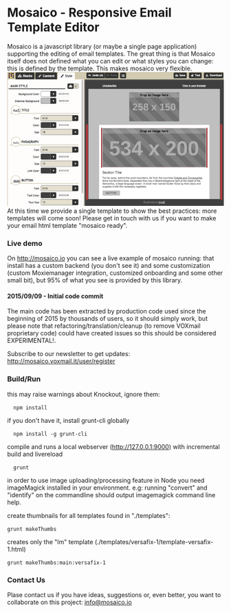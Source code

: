 # Mosaico - Responsive Email Template Editor

Mosaico is a javascript library (or maybe a single page application) supporting the editing of email templates.
The great thing is that Mosaico itself does not defined what you can edit or what styles you can change: this is defined by the template. This makes mosaico very flexible.
![Mosaico Screenshot](res/img/screenshot.png)
At this time we provide a single template to show the best practices: more templates will come soon! Please get in touch with us if you want to make your email html template "mosaico ready".

### Live demo
On http://mosaico.io you can see a live example of mosaico running: that install has a custom backend (you don't see it) and some customization (custom Moxiemanager integration, customized onboarding and some other small bit), but 95% of what you see is provided by this library.

#### 2015/09/09 - Initial code commit
The main code has been extracted by production code used since the beginning of 2015 by thousands of users, so it should simply work, but please note that refactoring/translation/cleanup (to remove VOXmail proprietary code) could have created issues so this should be considered EXPERIMENTAL!.

Subscribe to our newsletter to get updates: http://mosaico.voxmail.it/user/register

### Build/Run

this may raise warnings about Knockout, ignore them:
```
  npm install
```
if you don't have it, install grunt-cli globally
```
  npm install -g grunt-cli
```
compile and runs a local webserver (http://127.0.0.1:9000) with incremental build and livereload
```
  grunt
```
in order to use image uploading/processing feature in Node you need imageMagick installed in your environment.
e.g: running "convert" and "identify" on the commandline should output imagemagick command line help.

create thumbnails for all templates found in "./templates":
```
grunt makeThumbs
```
creates only the "lm" template (./templates/versafix-1/template-versafix-1.html)
```
grunt makeThumbs:main:versafix-1
```

### Contact Us

Plase contact us if you have ideas, suggestions or, even better, you want to collaborate on this project: info@mosaico.io
